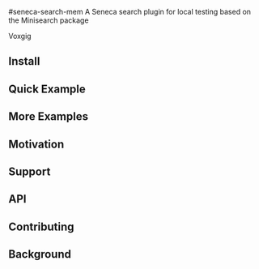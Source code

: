 #seneca-search-mem
A Seneca search plugin for local testing based on the Minisearch package

Voxgig


## Install



## Quick Example


## More Examples

## Motivation

## Support

## API

## Contributing

## Background
